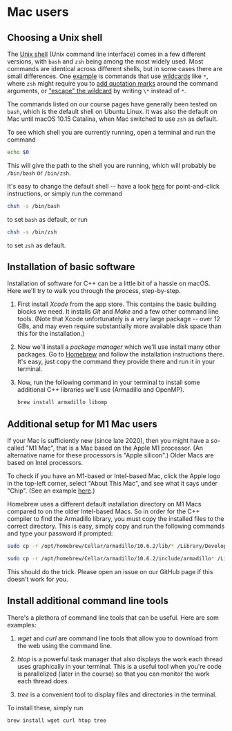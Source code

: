 # Mac users

## Choosing a Unix shell

The [Unix shell](https://en.wikipedia.org/wiki/Unix_shell) (Unix command line interface) comes in a few different versions, with `bash` and `zsh` being among the most widely used. Most commands are identical across different shells, but in some cases there are small differences. One [example](https://superuser.com/questions/420525/scp-with-zsh-no-matches-found) is commands that use [wildcards](sec:wildcards) like `*`, where `zsh` might require you to [add quotation marks](https://superuser.com/a/1212433) around the command arguments, or ["escape" the wildcard](https://superuser.com/a/625864) by writing `\*` instead of `*`.

The commands listed on our course pages have generally been tested on `bash`, which is the default shell on Ubuntu Linux. It was also the default on Mac until macOS 10.15 Catalina, when Mac switched to use `zsh` as default.

To see which shell you are currently running, open a terminal and run the command 

```sh
echo $0
```
This will give the path to the shell you are running, which will probably be `/bin/bash` or `/bin/zsh`. 

It's easy to change the default shell -- have a look [here](https://support.apple.com/en-us/HT208050) for point-and-click instructions, or simply run the command 

```sh
chsh -s /bin/bash
```

to set `bash` as default, or run 

```sh
chsh -s /bin/zsh
```

to set `zsh` as default.



## Installation of basic software

Installation of software for C++ can be a little bit of a hassle on macOS. Here we'll try to walk you through the process, step-by-step.

1. First install *Xcode* from the app store. This contains the basic building blocks we need. It installs *Git* and *Make* and a few other command line tools. (Note that Xcode unfortunately is a very large package -- over 12 GBs, and may even require substantially more available disk space than this for the installation.)

2. Now we'll install a *package manager* which we'll use install many other packages. Go to [Homebrew](https://brew.sh) and follow the installation instructions there. It's easy, just copy the command they provide there and run it in your terminal.


3. Now, run the following command in your terminal to install some additional C++ libraries we'll use (Armadillo and OpenMP).
    ```sh
    brew install armadillo libomp
    ```


## Additional setup for M1 Mac users
If your Mac is sufficiently new (since late 2020), then you might have a so-called "M1 Mac", that is a Mac based on the Apple M1 processor. (An alternative name for these processors is "Apple silicon".) Older Macs are based on Intel processors. 

To check if you have an M1-based or Intel-based Mac, click the Apple logo in the top-left corner, select "About This Mac", and see what it says under "Chip". (See an example [here](https://support.apple.com/en-us/HT211814).)

Homebrew uses a different default installation directory on M1 Macs compared to on the older Intel-based Macs. So in order for the C++ compiler to find the Armadillo library, you must copy the installed files to the correct directory. This is easy, simply copy and run the following commands and type your password if prompted:

```sh
sudo cp -r /opt/homebrew/Cellar/armadillo/10.6.2/lib/* /Library/Developer/CommandLineTools/SDKs/MacOSX.sdk/usr/lib
```

```sh
sudo cp -r /opt/homebrew/Cellar/armadillo/10.6.2/include/armadillo* /Library/Developer/CommandLineTools/SDKs/MacOSX.sdk/usr/include
```

This should do the trick. Please open an issue on our GitHub page if this doesn't work for you.


## Install additional command line tools

There's a plethora of command line tools that can be useful. Here are som examples:

1. *wget* and *curl* are command line tools that allow you to download from the web using the command line.

2. *htop* is a powerful task manager that also displays the work each thread uses graphically in your terminal. This is a useful tool when you're code is parallelized (later in the course) so that you can monitor the work each thread does.

3. *tree* is a convenient tool to display files and directories in the terminal.


To install these, simply run

```sh
brew install wget curl htop tree
```
